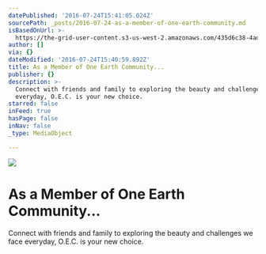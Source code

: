 ```yaml
---
datePublished: '2016-07-24T15:41:05.024Z'
sourcePath: _posts/2016-07-24-as-a-member-of-one-earth-community.md
isBasedOnUrl: >-
  https://the-grid-user-content.s3-us-west-2.amazonaws.com/435d6c38-4ad3-4554-936b-249265f08fac.png
author: []
via: {}
dateModified: '2016-07-24T15:40:59.892Z'
title: As a Member of One Earth Community...
publisher: {}
description: >-
  Connect with friends and family to exploring the beauty and challenges we face
  everyday, O.E.C. is your new choice.
starred: false
inFeed: true
hasPage: false
inNav: false
_type: MediaObject

---
```

![](https://the-grid-user-content.s3-us-west-2.amazonaws.com/30040140-855e-412c-9ca2-71a439f12e7e.png)

# As a Member of One Earth Community...

Connect with friends and family to exploring the beauty and challenges we face everyday, O.E.C. is your new choice.